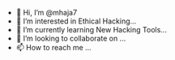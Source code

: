 - 👋 Hi, I’m @mhaja7
- 👀 I’m interested in Ethical Hacking...
- 🌱 I’m currently learning New Hacking Tools...
- 💞️ I’m looking to collaborate on ...
- 📫 How to reach me ...

<!---
mhaja7/mhaja7 is a ✨ special ✨ repository because its `README.md` (this file) appears on your GitHub profile.
You can click the Preview link to take a look at your changes.
--->
